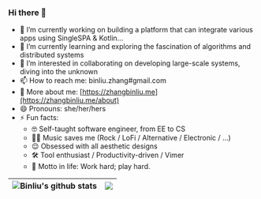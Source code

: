 ### Hi there 👋

- 🔭 I’m currently working on building a platform that can integrate various apps using SingleSPA & Kotlin...
- 🌱 I’m currently learning and exploring the fascination of algorithms and distributed systems
- 👯 I’m interested in collaborating on developing large-scale systems, diving into the unknown
- 📫 How to reach me: binliu.zhang#gmail.com
- 🤠 More about me: [https://zhangbinliu.me](https://zhangbinliu.me/about)
- 😄 Pronouns: she/her/hers
- ⚡ Fun facts: 
  - 🤓 Self-taught software engineer, from EE to CS
  - 👩‍🎤 Music saves me (Rock / LoFi / Alternative / Electronic / ...)
  - 😌 Obsessed with all aesthetic designs
  - 🛠 Tool enthusiast / Productivity-driven / Vimer
  - 💪 Motto in life: Work hard; play hard.
 
| <img align="center" src="https://github-readme-stats.vercel.app/api?username=cool4zbl&show_icons=true&include_all_commits=true&theme=buefy&hide_border=true" alt="Binliu's github stats" /> |<img align="center" src="https://github-readme-stats.vercel.app/api/top-langs/?username=cool4zbl&layout=compact&theme=buefy&hide_border=true" /> |
| ------------- | ------------- |


<!--
**cool4zbl/cool4zbl** is a ✨ _special_ ✨ repository because its `README.md` (this file) appears on your GitHub profile.

Here are some ideas to get you started:

- 🔭 I’m currently working on ...
- 🌱 I’m currently learning ...
- 👯 I’m looking to collaborate on ...
- 🤔 I’m looking for help with ...
- 💬 Ask me about ...
- 📫 How to reach me: ...
- 😄 Pronouns: ...
- ⚡ Fun fact: ...
-->
